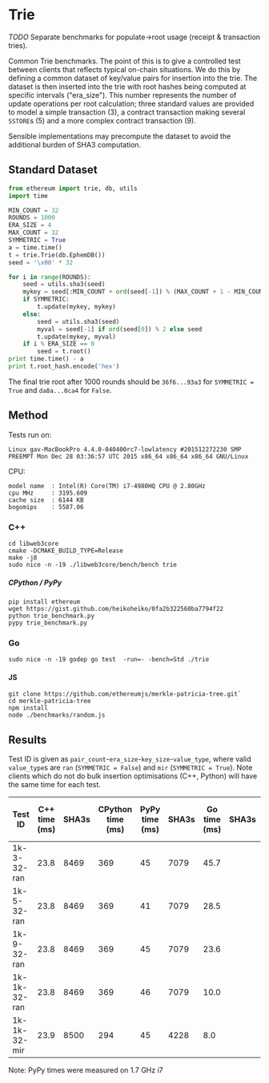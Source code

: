 # Trie

*TODO* Separate benchmarks for populate->root usage (receipt & transaction tries).

Common Trie benchmarks. The point of this is to give a controlled test between clients that reflects typical on-chain situations. We do this by defining a common dataset of key/value pairs for insertion into the trie. The dataset is then inserted into the trie with root hashes being computed at specific intervals ("era_size"). This number represents the number of update operations per root calculation; three standard values are provided to model a simple transaction (3), a contract transaction making several `SSTORE`s (5) and a more complex contract transaction (9).

Sensible implementations may precompute the dataset to avoid the additional burden of SHA3 computation.

## Standard Dataset

```python
from ethereum import trie, db, utils
import time

MIN_COUNT = 32
ROUNDS = 1000
ERA_SIZE = 4
MAX_COUNT = 32
SYMMETRIC = True
a = time.time()
t = trie.Trie(db.EphemDB())
seed = '\x00' * 32

for i in range(ROUNDS):
    seed = utils.sha3(seed)
    mykey = seed[:MIN_COUNT + ord(seed[-1]) % (MAX_COUNT + 1 - MIN_COUNT)]
    if SYMMETRIC:
        t.update(mykey, mykey)
    else:
        seed = utils.sha3(seed)
        myval = seed[-1] if ord(seed[0]) % 2 else seed
        t.update(mykey, myval)
    if i % ERA_SIZE == 0
        seed = t.root()
print time.time() - a 
print t.root_hash.encode('hex')
```

The final trie root after 1000 rounds should be `36f6...93a3` for `SYMMETRIC = True` and `da8a...0ca4` for `False`.


## Method

Tests run on:
```
Linux gav-MacBookPro 4.4.0-040400rc7-lowlatency #201512272230 SMP PREEMPT Mon Dec 28 03:36:57 UTC 2015 x86_64 x86_64 x86_64 GNU/Linux
```

CPU:
```
model name	: Intel(R) Core(TM) i7-4980HQ CPU @ 2.80GHz
cpu MHz		: 3195.609
cache size	: 6144 KB
bogomips	: 5587.06
```

### C++

```
cd libweb3core
cmake -DCMAKE_BUILD_TYPE=Release
make -j8
sudo nice -n -19 ./libweb3core/bench/bench trie
```

##### CPython / PyPy
```
pip install ethereum
wget https://gist.github.com/heikoheiko/0fa2b322560ba7794f22
python trie_benchmark.py
pypy trie_benchmark.py
```

### Go

```
sudo nice -n -19 godep go test  -run=- -bench=Std ./trie
```

#### JS
```
git clone https://github.com/ethereumjs/merkle-patricia-tree.git`
cd merkle-patricia-tree
npm install
node ./benchmarks/random.js
```


## Results

Test ID is given as `pair_count`-`era_size`-`key_size`-`value_type`, where valid `value_type`s are `ran` (`SYMMETRIC = False`) and `mir` (`SYMMETRIC = True`). Note clients which do not do bulk insertion optimisations (C++, Python) will have the same time for each test.


| Test ID      | C++ time (ms) | SHA3s | CPython time (ms) |  PyPy time (ms) | SHA3s | Go time (ms) | SHA3s | Pure JS - No extensions (ms) |
| ------------ | ---- | ----- | ------ | ----- |----- | ----- | ----- |---- |
| 1k-3-32-ran  | 23.8   | 8469  | 369   | 45 |  7079  | 45.7  |      | 388  |
| 1k-5-32-ran  | 23.8   | 8469  | 369   | 41 | 7079  | 28.5  |      | 374 |
| 1k-9-32-ran  | 23.8   | 8469  | 369   | 45 | 7079  | 23.6 |       | 374 |
| 1k-1k-32-ran | 23.8   | 8469  | 369    | 46 | 7079  | 10.0  |     | 389 |
| 1k-1k-32-mir | 23.9   | 8500  | 294    | 45 | 4228  | 8.0  |      | 382 |

Note: PyPy times were measured on 1.7 GHz i7